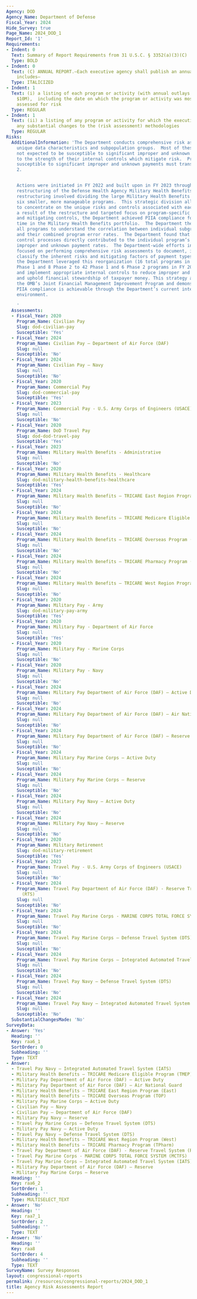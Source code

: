 ```yaml
---
Agency: DOD
Agency_Name: Department of Defense
Fiscal_Year: 2024
Hide_Survey: true
Page_Name: 2024_DOD_1
Report_Id: '1'
Requirements:
- Indent: 0
  Text: Summary of Report Requirements from 31 U.S.C. § 3352(a)(3)(C)
  Type: BOLD
- Indent: 0
  Text: (C) ANNUAL REPORT.—Each executive agency shall publish an annual report that
    includes—
  Type: ITALICIZED
- Indent: 1
  Text: (i) a listing of each program or activity (with annual outlays greater than
    $10M),  including the date on which the program or activity was most recently
    assessed for risk
  Type: REGULAR
- Indent: 1
  Text: (ii) a listing of any program or activity for which the executive agency makes
    any substantial changes to the (risk assessment) methodologies
  Type: REGULAR
Risks:
  AdditionalInformation: 'The Department conducts comprehensive risk assessments on
    unique data characteristics and subpopulation groups.  Most of these groups are
    not expected to be susceptible to significant improper and unknown payments due
    to the strength of their internal controls which mitigate risk.  Programs deemed
    susceptible to significant improper and unknown payments must transition to Phase
    2.


    Actions were initiated in FY 2022 and built upon in FY 2023 through the successful
    restructuring of the Defense Health Agency Military Health Benefits portfolio.  The
    restructuring involved dividing the large Military Health Benefits program into
    six smaller, more manageable programs.  This strategic division allowed the Department
    to concentrate on the unique risks and controls associated with each program.  As
    a result of the restructure and targeted focus on program-specific risk factors
    and mitigating controls, the Department achieved PIIA compliance for the first
    time in the Military Health Benefits portfolio.  The Department then examined
    all programs to understand the correlation between individual subgroup error rates
    and their combined program error rates.  The Department found that robust internal
    control processes directly contributed to the individual program’s lower projected
    improper and unknown payment rates.  The Department-wide efforts in FY 2024 were
    focused on performing comprehensive risk assessments to document, identify, and
    classify the inherent risks and mitigating factors of payment types. As such,
    the Department leveraged this reorganization (16 total programs in FY 2023; 8
    Phase 1 and 8 Phase 2 to 42 Phase 1 and 6 Phase 2 programs in FY 2024) to develop
    and implement appropriate internal controls to reduce improper and unknown payments
    and uphold financial stewardship of taxpayer money. This strategy aligns with
    the OMB’s Joint Financial Management Improvement Program and demonstrates that
    PIIA compliance is achievable through the Department’s current internal control
    environment.

    '
  Assessments:
  - Fiscal_Year: 2020
    Program_Name: Civilian Pay
    Slug: dod-civilian-pay
    Susceptible: 'Yes'
  - Fiscal_Year: 2024
    Program_Name: Civilian Pay – Department of Air Force (DAF)
    Slug: null
    Susceptible: 'No'
  - Fiscal_Year: 2024
    Program_Name: Civilian Pay – Navy
    Slug: null
    Susceptible: 'No'
  - Fiscal_Year: 2020
    Program_Name: Commercial Pay
    Slug: dod-commercial-pay
    Susceptible: 'Yes'
  - Fiscal_Year: 2023
    Program_Name: Commercial Pay - U.S. Army Corps of Engineers (USACE)
    Slug: null
    Susceptible: 'No'
  - Fiscal_Year: 2020
    Program_Name: DoD Travel Pay
    Slug: dod-dod-travel-pay
    Susceptible: 'Yes'
  - Fiscal_Year: 2023
    Program_Name: Military Health Benefits - Administrative
    Slug: null
    Susceptible: 'No'
  - Fiscal_Year: 2020
    Program_Name: Military Health Benefits - Healthcare
    Slug: dod-military-health-benefits-healthcare
    Susceptible: 'Yes'
  - Fiscal_Year: 2024
    Program_Name: Military Health Benefits – TRICARE East Region Program (East)
    Slug: null
    Susceptible: 'No'
  - Fiscal_Year: 2024
    Program_Name: Military Health Benefits – TRICARE Medicare Eligible Program (TMEP)
    Slug: null
    Susceptible: 'No'
  - Fiscal_Year: 2024
    Program_Name: Military Health Benefits – TRICARE Overseas Program (TOP)
    Slug: null
    Susceptible: 'No'
  - Fiscal_Year: 2024
    Program_Name: Military Health Benefits – TRICARE Pharmacy Program (TPharm)
    Slug: null
    Susceptible: 'No'
  - Fiscal_Year: 2024
    Program_Name: Military Health Benefits – TRICARE West Region Program (West)
    Slug: null
    Susceptible: 'No'
  - Fiscal_Year: 2020
    Program_Name: Military Pay - Army
    Slug: dod-military-pay-army
    Susceptible: 'Yes'
  - Fiscal_Year: 2020
    Program_Name: Military Pay - Department of Air Force
    Slug: null
    Susceptible: 'Yes'
  - Fiscal_Year: 2020
    Program_Name: Military Pay - Marine Corps
    Slug: null
    Susceptible: 'No'
  - Fiscal_Year: 2020
    Program_Name: Military Pay - Navy
    Slug: null
    Susceptible: 'No'
  - Fiscal_Year: 2024
    Program_Name: Military Pay Department of Air Force (DAF) – Active Duty
    Slug: null
    Susceptible: 'No'
  - Fiscal_Year: 2024
    Program_Name: Military Pay Department of Air Force (DAF) – Air National Guard
    Slug: null
    Susceptible: 'No'
  - Fiscal_Year: 2024
    Program_Name: Military Pay Department of Air Force (DAF) – Reserve
    Slug: null
    Susceptible: 'No'
  - Fiscal_Year: 2024
    Program_Name: Military Pay Marine Corps – Active Duty
    Slug: null
    Susceptible: 'No'
  - Fiscal_Year: 2024
    Program_Name: Military Pay Marine Corps – Reserve
    Slug: null
    Susceptible: 'No'
  - Fiscal_Year: 2024
    Program_Name: Military Pay Navy – Active Duty
    Slug: null
    Susceptible: 'No'
  - Fiscal_Year: 2024
    Program_Name: Military Pay Navy – Reserve
    Slug: null
    Susceptible: 'No'
  - Fiscal_Year: 2020
    Program_Name: Military Retirement
    Slug: dod-military-retirement
    Susceptible: 'Yes'
  - Fiscal_Year: 2023
    Program_Name: Travel Pay - U.S. Army Corps of Engineers (USACE)
    Slug: null
    Susceptible: 'No'
  - Fiscal_Year: 2024
    Program_Name: Travel Pay Department of Air Force (DAF) - Reserve Travel System
      (RTS)
    Slug: null
    Susceptible: 'No'
  - Fiscal_Year: 2024
    Program_Name: Travel Pay Marine Corps - MARINE CORPS TOTAL FORCE SYSTEM (MCTFS)
    Slug: null
    Susceptible: 'No'
  - Fiscal_Year: 2024
    Program_Name: Travel Pay Marine Corps – Defense Travel System (DTS)
    Slug: null
    Susceptible: 'No'
  - Fiscal_Year: 2024
    Program_Name: Travel Pay Marine Corps – Integrated Automated Travel System (IATS)
    Slug: null
    Susceptible: 'No'
  - Fiscal_Year: 2024
    Program_Name: Travel Pay Navy – Defense Travel System (DTS)
    Slug: null
    Susceptible: 'No'
  - Fiscal_Year: 2024
    Program_Name: Travel Pay Navy – Integrated Automated Travel System (IATS)
    Slug: null
    Susceptible: 'No'
  SubstantialChangesMade: 'No'
SurveyData:
- Answer: 'Yes'
  Heading: ''
  Key: raa6_1
  SortOrder: 0
  Subheading: ''
  Type: TEXT
- Answer:
  - Travel Pay Navy – Integrated Automated Travel System (IATS)
  - Military Health Benefits – TRICARE Medicare Eligible Program (TMEP)
  - Military Pay Department of Air Force (DAF) – Active Duty
  - Military Pay Department of Air Force (DAF) – Air National Guard
  - Military Health Benefits – TRICARE East Region Program (East)
  - Military Health Benefits – TRICARE Overseas Program (TOP)
  - Military Pay Marine Corps – Active Duty
  - Civilian Pay – Navy
  - Civilian Pay – Department of Air Force (DAF)
  - Military Pay Navy – Reserve
  - Travel Pay Marine Corps – Defense Travel System (DTS)
  - Military Pay Navy – Active Duty
  - Travel Pay Navy – Defense Travel System (DTS)
  - Military Health Benefits – TRICARE West Region Program (West)
  - Military Health Benefits – TRICARE Pharmacy Program (TPharm)
  - Travel Pay Department of Air Force (DAF) - Reserve Travel System (RTS)
  - Travel Pay Marine Corps - MARINE CORPS TOTAL FORCE SYSTEM (MCTFS)
  - Travel Pay Marine Corps – Integrated Automated Travel System (IATS)
  - Military Pay Department of Air Force (DAF) – Reserve
  - Military Pay Marine Corps – Reserve
  Heading: ''
  Key: raa6_2
  SortOrder: 1
  Subheading: ''
  Type: MULTISELECT_TEXT
- Answer: 'No'
  Heading: ''
  Key: raa7_1
  SortOrder: 2
  Subheading: ''
  Type: TEXT
- Answer: 'No'
  Heading: ''
  Key: raa8
  SortOrder: 4
  Subheading: ''
  Type: TEXT
SurveyName: Survey Responses
layout: congressional-reports
permalink: /resources/congressional-reports/2024_DOD_1
title: Agency Risk Assessments Report
---
```

